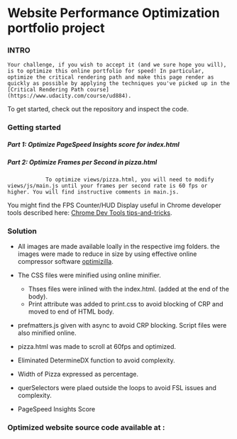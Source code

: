 # Website Performance Optimization portfolio project



### INTRO

	Your challenge, if you wish to accept it (and we sure hope you will), is to optimize this online portfolio for speed! In particular, optimize the critical rendering path and make this page render as quickly as possible by applying the techniques you've picked up in the [Critical Rendering Path course](https://www.udacity.com/course/ud884).

To get started, check out the repository and inspect the code.


### Getting started

##### Part 1: Optimize PageSpeed Insights score for index.html

##### Part 2: Optimize Frames per Second in pizza.html

				To optimize views/pizza.html, you will need to modify views/js/main.js until your frames per second rate is 60 fps or higher. You will find instructive comments in main.js. 

You might find the FPS Counter/HUD Display useful in Chrome developer tools described here: [Chrome Dev Tools tips-and-tricks](https://developer.chrome.com/devtools/docs/tips-and-tricks).



### Solution

* All images are made available loally in the respective img folders. the images were made to reduce in size by using effective online compressor software [optimizilla](www.optimizilla.com).

* The CSS files were minified using online minifier.
	- Thses files were inlined with the index.html. (added at the end of the body).
	- Print attribute was added to print.css to avoid blocking of CRP and moved to end of HTML body.

* prefmatters.js given with async to avoid CRP blocking. Script files were also minified online.

* pizza.html was made to scroll at 60fps and optimized. 

* Eliminated DetermineDX function to avoid complexity.

* Width of Pizza expressed as percentage.

* querSelectors were plaed outside the loops to avoid FSL issues and complexity.

* PageSpeed Insights Score



### Optimized website source code available at :


	
	

